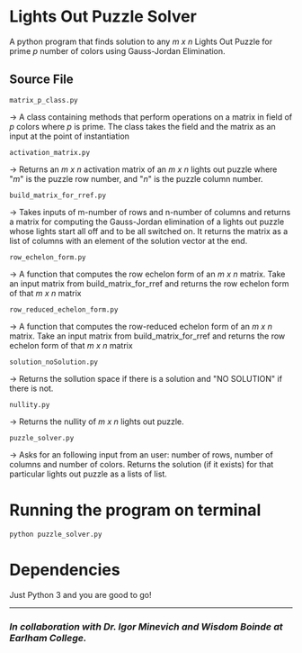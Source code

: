 # Lights Out Puzzle Solver

A python program that finds solution to any *m x n* Lights Out Puzzle for prime *p* number of colors using Gauss-Jordan Elimination.

## Source File

```
matrix_p_class.py
```
-> A class containing methods that perform operations on a matrix in field of *p* colors where *p* is prime. The class takes the field and the matrix as an input at the point of instantiation


```
activation_matrix.py 
```
-> Returns an *m x n* activation matrix of an *m x n* lights out puzzle where "*m*" is the puzzle row number, and "*n*" is the puzzle column number.

```
build_matrix_for_rref.py
```
-> Takes inputs of m-number of rows and n-number of columns and returns a matrix for computing the Gauss-Jordan elimination of a lights out puzzle whose lights start all off and to be all switched on. It returns the matrix as a list of columns with an element of the solution vector at the end.

```
row_echelon_form.py
```
-> A function that computes the row echelon form of an *m x n* matrix.
Take an input matrix from build_matrix_for_rref and returns the row echelon form of that *m x n* matrix

```
row_reduced_echelon_form.py
```
-> A function that computes the row-reduced echelon form of an *m x n* matrix.
Take an input matrix from build_matrix_for_rref and returns the row echelon form of that *m x n* matrix


```
solution_noSolution.py
```
-> Returns the sollution space if there is a solution and 
"NO SOLUTION" if there is not.

```
nullity.py
```
 -> Returns the nullity of *m x n* lights out puzzle.

```
puzzle_solver.py
``` 
-> Asks for an following input from an user: number of rows, number of columns and number of colors. Returns the solution (if it exists) for that particular lights out puzzle as a lists of list.

# Running the program on terminal

```
python puzzle_solver.py
```

# Dependencies

Just Python 3 and you are good to go!

-------



### *In collaboration with Dr. Igor Minevich and Wisdom Boinde at Earlham College.*









